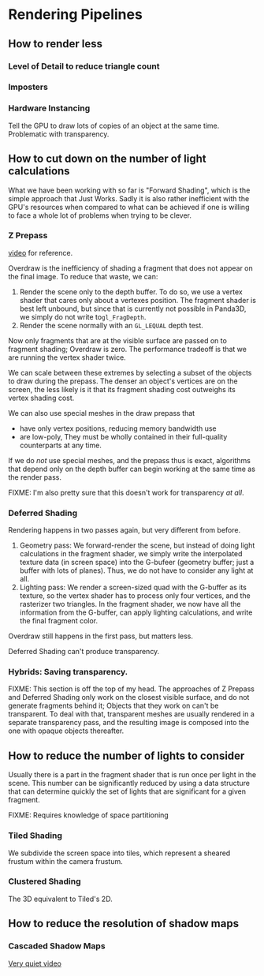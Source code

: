 Rendering Pipelines
===================

How to render less
------------------

### Level of Detail to reduce triangle count
### Imposters
### Hardware Instancing

Tell the GPU to draw lots of copies of an object at the same time.
Problematic with transparency.


How to cut down on the number of light calculations
---------------------------------------------------

What we have been working with so far is "Forward Shading", which is the
simple approach that Just Works. Sadly it is also rather inefficient
with the GPU's resources when compared to what can be achieved if one is
willing to face a whole lot of problems when trying to be clever.


### Z Prepass

[video](https://www.youtube.com/watch?v=2ZK527cQbeo) for reference.

Overdraw is the inefficiency of shading a fragment that does not appear
on the final image. To reduce that waste, we can:

1. Render the scene only to the depth buffer. To do so, we use a vertex
   shader that cares only about a vertexes position. The fragment
   shader is best left unbound, but since that is currently not possible
   in Panda3D, we simply do not write to`gl_FragDepth`.
2. Render the scene normally with an `GL_LEQUAL` depth test.

Now only fragments that are at the visible surface are passed on to
fragment shading; Overdraw is zero. The performance tradeoff is that we
are running the vertex shader twice.

We can scale between these extremes by selecting a subset of the objects
to draw during the prepass. The denser an object's vertices are on the
screen, the less likely is it that its fragment shading cost outweighs
its vertex shading cost.

We can also use special meshes in the draw prepass that
* have only vertex positions, reducing memory bandwidth use
* are low-poly, They must be wholly contained in their full-quality
  counterparts at any time.

If we do *not* use special meshes, and the prepass thus is exact,
algorithms that depend only on the depth buffer can begin working at the
same time as the render pass.

FIXME: I'm also pretty sure that this doesn't work for transparency *at
all*.


### Deferred Shading

Rendering happens in two passes again, but very different from before.

1. Geometry pass: We forward-render the scene, but instead of doing
   light calculations in the fragment shader, we simply write the
   interpolated texture data (in screen space) into the G-bufeer
   (geometry buffer; just a buffer with lots of planes). Thus, we do not
   have to consider any light at all.
2. Lighting pass: We render a screen-sized quad with the G-buffer as its
   texture, so the vertex shader has to process only four vertices, and
   the rasterizer two triangles. In the fragment shader, we now have all
   the information from the G-buffer, can apply lighting calculations,
   and write the final fragment color.

Overdraw still happens in the first pass, but matters less.

Deferred Shading can't produce transparency.


### Hybrids: Saving transparency.

FIXME: This section is off the top of my head.
The approaches of Z Prepass and Deferred Shading only work on the
closest visible surface, and do not generate fragments behind it;
Objects that they work on can't be transparent. To deal with that,
transparent meshes are usually rendered in a separate transparency pass,
and the resulting image is composed into the one with opaque objects
thereafter.


How to reduce the number of lights to consider
----------------------------------------------

Usually there is a part in the fragment shader that is run once per
light in the scene. This number can be significantly reduced by using a
data structure that can determine quickly the set of lights that are
significant for a given fragment.

FIXME: Requires knowledge of space partitioning


### Tiled Shading

We subdivide the screen space into tiles, which represent a sheared
frustum within the camera frustum.


### Clustered Shading

The 3D equivalent to Tiled's 2D.


How to reduce the resolution of shadow maps
-------------------------------------------

### Cascaded Shadow Maps

[Very quiet video](https://www.youtube.com/watch?v=u0pk1LyLKYQ)
